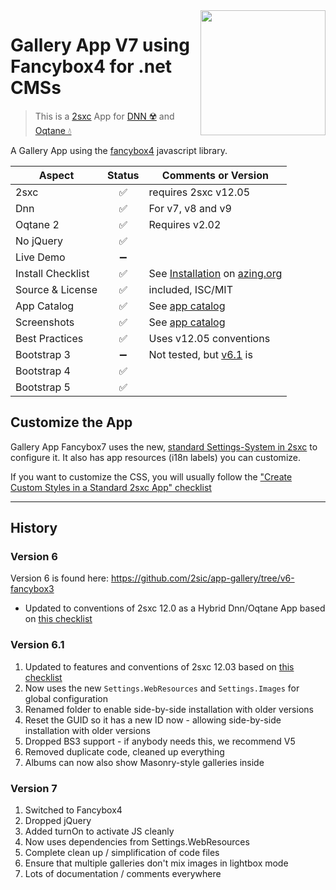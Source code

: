 <image src="app-icon.png" align="right" width="200px">

# Gallery App V7 using Fancybox4 for .net CMSs

> This is a [2sxc](https://2sxc.org) App for [DNN ☢️](https://www.dnnsoftware.com/) and [Oqtane 💧](https://www.oqtane.org/)

A Gallery App using the [fancybox4](https://fancyapps.com/) javascript library.

| Aspect              | Status | Comments or Version |
| ------------------- | :----: | ------------------- |
| 2sxc                | ✅    | requires 2sxc v12.05
| Dnn                 | ✅    | For v7, v8 and v9
| Oqtane 2            | ✅    | Requires v2.02
| No jQuery           | ✅    | 
| Live Demo           | ➖    |
| Install Checklist   | ✅    | See [Installation](https://azing.org/2sxc/r/WLu6KUI4) on [azing.org](https://azing.org/2sxc)
| Source & License    | ✅    | included, ISC/MIT
| App Catalog         | ✅    | See [app catalog](https://2sxc.org/en/apps/app/gallery-app-v7-using-fancybox-4-hybrid-for-dnn-and-oqtane)
| Screenshots         | ✅    | See [app catalog](https://2sxc.org/en/apps/app/gallery-app-v7-using-fancybox-4-hybrid-for-dnn-and-oqtane)
| Best Practices      | ✅    | Uses v12.05 conventions
| Bootstrap 3         | ➖    | Not tested, but [v6.1](https://github.com/2sic/app-gallery/tree/v6-fancybox3) is
| Bootstrap 4         | ✅    |
| Bootstrap 5         | ✅    |


## Customize the App

Gallery App Fancybox7 uses the new, [standard Settings-System in 2sxc](http://r.2sxc.org/settings) to configure it. It also has app resources (i18n labels) you can customize.

If you want to customize the CSS, you will usually follow the ["Create Custom Styles in a Standard 2sxc App" checklist](https://azing.org/2sxc/r/Lu5SDBqU)


---

## History

### Version 6

Version 6 is found here: https://github.com/2sic/app-gallery/tree/v6-fancybox3

* Updated to conventions of 2sxc 12.0 as a Hybrid Dnn/Oqtane App based on [this checklist](https://azing.org/2sxc/r/m0iSLifK)

### Version 6.1 

1. Updated to features and conventions of 2sxc 12.03 based on [this checklist](https://azing.org/2sxc/r/KwXMhp8h)
1. Now uses the new `Settings.WebResources` and `Settings.Images` for global configuration
1. Renamed folder to enable side-by-side installation with older versions
1. Reset the GUID so it has a new ID now - allowing side-by-side installation with older versions
1. Dropped BS3 support - if anybody needs this, we recommend V5
1. Removed duplicate code, cleaned up everything
1. Albums can now also show Masonry-style galleries inside


### Version 7

1. Switched to Fancybox4
1. Dropped jQuery
1. Added turnOn to activate JS cleanly
1. Now uses dependencies from Settings.WebResources
1. Complete clean up / simplification of code files
1. Ensure that multiple galleries don't mix images in lightbox mode
1. Lots of documentation / comments everywhere